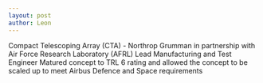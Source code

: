 ```yaml
---
layout: post
author: Leon
---
```


Compact Telescoping Array (CTA) - Northrop Grumman in partnership with Air Force Research Laboratory (AFRL)
Lead Manufacturing and Test Engineer
Matured concept to TRL 6 rating and allowed the concept to be scaled up to meet Airbus Defence and Space requirements